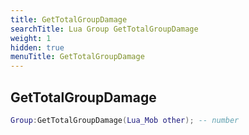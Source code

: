 ```yaml
---
title: GetTotalGroupDamage
searchTitle: Lua Group GetTotalGroupDamage
weight: 1
hidden: true
menuTitle: GetTotalGroupDamage
---
```

## GetTotalGroupDamage
```lua
Group:GetTotalGroupDamage(Lua_Mob other); -- number
```